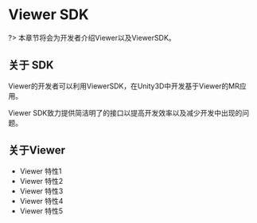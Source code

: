 # Viewer SDK

?> 本章节将会为开发者介绍Viewer以及ViewerSDK。



## 关于 SDK

Viewer的开发者可以利用ViewerSDK，在Unity3D中开发基于Viewer的MR应用。

Viewer SDK致力提供简洁明了的接口以提高开发效率以及减少开发中出现的问题。



## 关于Viewer

- Viewer 特性1
- Viewer 特性2
- Viewer 特性3
- Viewer 特性4
- Viewer 特性5
